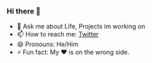 ### Hi there 👋

<!--
**TristonFelix/TristonFelix** is a ✨ _special_ ✨ repository because its `README.md` (this file) appears on your GitHub profile.
<!--
- 🔭 I’m currently working on ...
- 🌱 I’m currently learning ...
- 👯 I’m looking to collaborate on ...//
- 🤔 I’m looking for help with ...-->
- 💬 Ask me about Life, Projects im working on 
- 📫 How to reach me: <a href="https://twitter.com/TristonFelix">Twitter</a>
- 😄 Pronouns: He/Him
- ⚡ Fun fact: My ❤ is on the wrong side.

